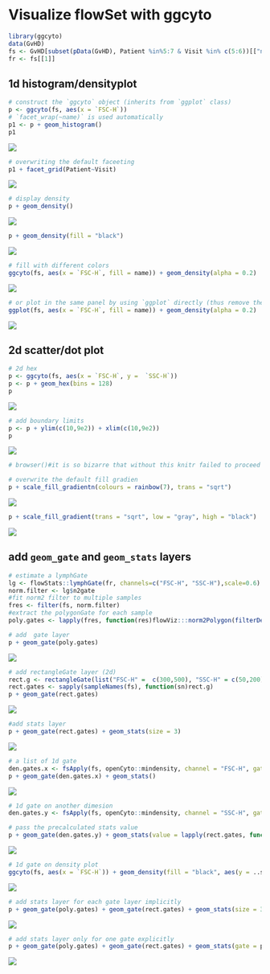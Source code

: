 # Visualize flowSet with ggcyto





```r
library(ggcyto)
data(GvHD)
fs <- GvHD[subset(pData(GvHD), Patient %in%5:7 & Visit %in% c(5:6))[["name"]]]
fr <- fs[[1]]
```

## 1d histogram/densityplot

```r
# construct the `ggcyto` object (inherits from `ggplot` class)
p <- ggcyto(fs, aes(x = `FSC-H`)) 
# `facet_wrap(~name)` is used automatically
p1 <- p + geom_histogram() 
p1
```

![](ggcyto.flowSet_files/figure-html/unnamed-chunk-3-1.png) 

```r
# overwriting the default faceeting
p1 + facet_grid(Patient~Visit)
```

![](ggcyto.flowSet_files/figure-html/unnamed-chunk-3-2.png) 

```r
# display density
p + geom_density()
```

![](ggcyto.flowSet_files/figure-html/unnamed-chunk-3-3.png) 

```r
p + geom_density(fill = "black")
```

![](ggcyto.flowSet_files/figure-html/unnamed-chunk-3-4.png) 

```r
# fill with different colors
ggcyto(fs, aes(x = `FSC-H`, fill = name)) + geom_density(alpha = 0.2)
```

![](ggcyto.flowSet_files/figure-html/unnamed-chunk-3-5.png) 

```r
# or plot in the same panel by using `ggplot` directly (thus remove the default facetting effect)
ggplot(fs, aes(x = `FSC-H`, fill = name)) + geom_density(alpha = 0.2)
```

![](ggcyto.flowSet_files/figure-html/unnamed-chunk-3-6.png) 

## 2d scatter/dot plot

```r
# 2d hex
p <- ggcyto(fs, aes(x = `FSC-H`, y =  `SSC-H`))
p <- p + geom_hex(bins = 128)
p
```

![](ggcyto.flowSet_files/figure-html/unnamed-chunk-4-1.png) 

```r
# add boundary limits
p <- p + ylim(c(10,9e2)) + xlim(c(10,9e2))   
p
```

![](ggcyto.flowSet_files/figure-html/unnamed-chunk-4-2.png) 

```r
# browser()#it is so bizarre that without this knitr failed to proceed here

# overwrite the default fill gradien
p + scale_fill_gradientn(colours = rainbow(7), trans = "sqrt")
```

![](ggcyto.flowSet_files/figure-html/unnamed-chunk-4-3.png) 

```r
p + scale_fill_gradient(trans = "sqrt", low = "gray", high = "black")
```

![](ggcyto.flowSet_files/figure-html/unnamed-chunk-4-4.png) 

## add `geom_gate` and `geom_stats` layers

```r
# estimate a lymphGate
lg <- flowStats::lymphGate(fr, channels=c("FSC-H", "SSC-H"),scale=0.6)
norm.filter <- lg$n2gate
#fit norm2 filter to multiple samples
fres <- filter(fs, norm.filter)
#extract the polygonGate for each sample
poly.gates <- lapply(fres, function(res)flowViz:::norm2Polygon(filterDetails(res, "defaultLymphGate")))

# add  gate layer
p + geom_gate(poly.gates)
```

![](ggcyto.flowSet_files/figure-html/unnamed-chunk-5-1.png) 

```r
# add rectangleGate layer (2d)
rect.g <- rectangleGate(list("FSC-H" =  c(300,500), "SSC-H" = c(50,200)))
rect.gates <- sapply(sampleNames(fs), function(sn)rect.g)
p + geom_gate(rect.gates)
```

![](ggcyto.flowSet_files/figure-html/unnamed-chunk-5-2.png) 

```r
#add stats layer
p + geom_gate(rect.gates) + geom_stats(size = 3)
```

![](ggcyto.flowSet_files/figure-html/unnamed-chunk-5-3.png) 

```r
# a list of 1d gate
den.gates.x <- fsApply(fs, openCyto::mindensity, channel = "FSC-H", gate_range = c(100, 300), adjust = 1)
p + geom_gate(den.gates.x) + geom_stats()
```

![](ggcyto.flowSet_files/figure-html/unnamed-chunk-5-4.png) 

```r
# 1d gate on another dimesion
den.gates.y <- fsApply(fs, openCyto::mindensity, channel = "SSC-H", gate_range = c(100, 500), adjust = 1, positive = FALSE)

# pass the precalculated stats value
p + geom_gate(den.gates.y) + geom_stats(value = lapply(rect.gates, function(g)0.1))
```

![](ggcyto.flowSet_files/figure-html/unnamed-chunk-5-5.png) 

```r
# 1d gate on density plot
ggcyto(fs, aes(x = `FSC-H`)) + geom_density(fill = "black", aes(y = ..scaled..)) + geom_gate(den.gates.x)  + geom_stats(type = "count")
```

![](ggcyto.flowSet_files/figure-html/unnamed-chunk-5-6.png) 

```r
# add stats layer for each gate layer implicitly
p + geom_gate(poly.gates) + geom_gate(rect.gates) + geom_stats(size = 3)
```

![](ggcyto.flowSet_files/figure-html/unnamed-chunk-5-7.png) 

```r
# add stats layer only for one gate explicitly
p + geom_gate(poly.gates) + geom_gate(rect.gates) + geom_stats(gate = poly.gates, size = 3)
```

![](ggcyto.flowSet_files/figure-html/unnamed-chunk-5-8.png) 


